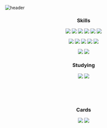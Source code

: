 ![header](https://capsule-render.vercel.app/api?type=waving&theme=tokyonight&height=300&section=header&text=Hyunnique&fontSize=60&animation=twinkling)

<h3 align="center">Skills</h3>
<p align="center"> <!-- FE -->
  <img src="https://img.shields.io/badge/HTML5-E34F26?style=flat-square&logo=HTML5&logoColor=white" />
  <img src="https://img.shields.io/badge/CSS3-1572B6?style=flat-square&logo=CSS3&logoColor=white" />
  <img src="https://img.shields.io/badge/Tailwind CSS-06B6D4?style=flat-square&logo=Tailwind CSS&logoColor=white" />
  <img src="https://img.shields.io/badge/JavaScript-F7DF1E?style=flat-square&logo=javascript&logoColor=white" />
  <img src="https://img.shields.io/badge/Typescript-3178C6?style=flat-square&logo=Typescript&logoColor=white" />
  <img src="https://img.shields.io/badge/React-61DAFB?style=flat-square&logo=React&logoColor=white" />
</p>
<p align="center"> <!-- BE -->
  <img src="https://img.shields.io/badge/Java-3766AB?style=flat-square&logo=Java&logoColor=white"/>
  <img src="https://img.shields.io/badge/SpringBoot-6DB33F?style=flat-square&logo=SpringBoot&logoColor=white" />
  <img src="https://img.shields.io/badge/Node.js-339933?style=flat-square&logo=Node.js&logoColor=white"/>
  <img src="https://img.shields.io/badge/MySQL-4479A1?style=flat-square&logo=MySQL&logoColor=white" />
  <img src="https://img.shields.io/badge/MongoDB-47A248?style=flat-square&logo=MongoDB&logoColor=white"/>
</p>

<p align="center"> <!-- Collaboration -->
  <img src="https://img.shields.io/badge/Git-F05032?style=flat-square&logo=Git&logoColor=white" />
  <img src="https://img.shields.io/badge/Gerrit-EEEEEE?style=flat-square&logo=Gerrit&logoColor=black" />
</p>

<h3 align="center">Studying</h3>
<p align="center">
  <img src="https://img.shields.io/badge/Vue.js-4FC08D?style=flat-square&logo=Vue.js&logoColor=white" />
  <img src="https://img.shields.io/badge/Svelte-FF3E00?style=flat-square&logo=Svelte&logoColor=white" />
</p>

<br />
<br />
<br />

<h3 align="center">Cards</h3>
<div align="center">
  <img src="http://mazassumnida.wtf/api/v2/generate_badge?boj=seol3964" />
  <img src="https://github-readme-stats.vercel.app/api/top-langs/?username=hyunnique&langs_count=10&layout=compact&theme=dark" />
</div>
